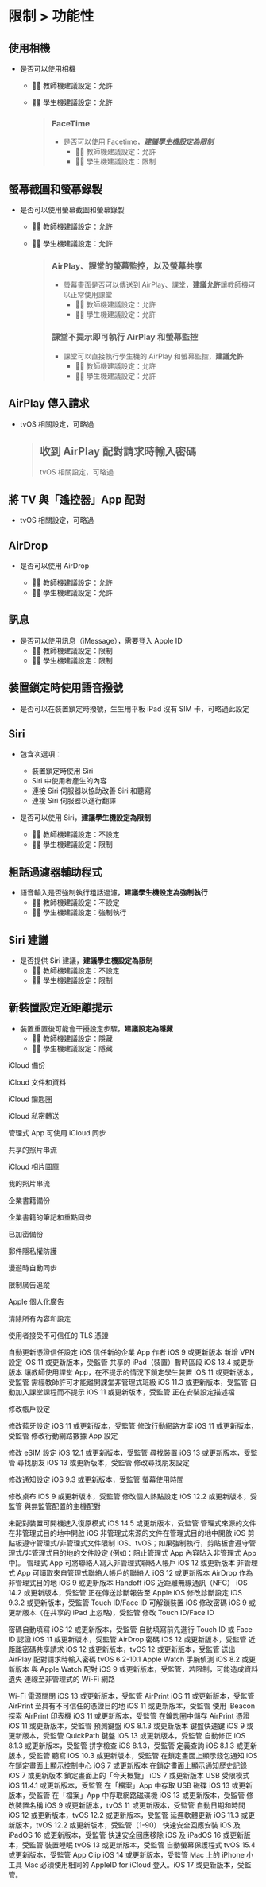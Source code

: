 # 限制 > 功能性

## 使用相機

* 是否可以使用相機

  * 👨‍🏫 教師機建議設定：允許
  * 👩‍🎓 學生機建議設定：允許

    > ### FaceTime
    >
    > * 是否可以使用 Facetime，***建議學生機設定為限制***
    >   * 👨‍🏫 教師機建議設定：允許
    >   * 👩‍🎓 學生機建議設定：限制

## 螢幕截圖和螢幕錄製

* 是否可以使用螢幕截圖和螢幕錄製

  * 👨‍🏫 教師機建議設定：允許
  * 👩‍🎓 學生機建議設定：允許

    > ### AirPlay、課堂的螢幕監控，以及螢幕共享
    >
    > * 螢幕畫面是否可以傳送到 AirPlay、課堂，**建議允許**讓教師機可以正常使用課堂
    >   * 👨‍🏫 教師機建議設定：允許
    >   * 👩‍🎓 學生機建議設定：允許
    >
    > ### 課堂不提示即可執行 AirPlay 和螢幕監控
    >
    > * 課堂可以直接執行學生機的 AirPlay 和螢幕監控，**建議允許**
    >   * 👨‍🏫 教師機建議設定：允許
    >   * 👩‍🎓 學生機建議設定：允許

## AirPlay 傳入請求

* tvOS 相關設定，可略過

  > ## 收到 AirPlay 配對請求時輸入密碼
  >
  > tvOS 相關設定，可略過

## 將 TV 與「遙控器」App 配對

* tvOS 相關設定，可略過

## AirDrop

* 是否可以使用 AirDrop

  * 👨‍🏫 教師機建議設定：允許
  * 👩‍🎓 學生機建議設定：允許

## 訊息

* 是否可以使用訊息（iMessage），需要登入 Apple ID
  * 👨‍🏫 教師機建議設定：限制
  * 👩‍🎓 學生機建議設定：限制

## 裝置鎖定時使用語音撥號

* 是否可以在裝置鎖定時撥號，生生用平板 iPad 沒有 SIM 卡，可略過此設定

## Siri

* 包含次選項：
  * 裝置鎖定時使用 Siri
  * Siri 中使用者產生的內容
  * 連接 Siri 伺服器以協助改善 Siri 和聽寫
  * 連接 Siri 伺服器以進行翻譯

* 是否可以使用 Siri，**建議學生機設定為限制**
  * 👨‍🏫 教師機建議設定：不設定
  * 👩‍🎓 學生機建議設定：限制

## 粗話過濾器輔助程式

* 語音輸入是否強制執行粗話過濾，**建議學生機設定為強制執行**
  * 👨‍🏫 教師機建議設定：不設定
  * 👩‍🎓 學生機建議設定：強制執行

## Siri 建議

* 是否提供 Siri 建議，**建議學生機設定為限制**
  * 👨‍🏫 教師機建議設定：不設定
  * 👩‍🎓 學生機建議設定：限制

## 新裝置設定近距離提示

* 裝置重置後可能會干擾設定步驟，**建議設定為隱藏**
  * 👨‍🏫 教師機建議設定：隱藏
  * 👩‍🎓 學生機建議設定：隱藏

iCloud 備份

iCloud 文件和資料

iCloud 鑰匙圈

iCloud 私密轉送

管理式 App 可使用 iCloud 同步

共享的照片串流

iCloud 相片圖庫

我的照片串流

企業書籍備份

企業書籍的筆記和重點同步

已加密備份

郵件隱私權防護

漫遊時自動同步

限制廣告追蹤

Apple 個人化廣告

清除所有內容和設定

使用者接受不可信任的 TLS 憑證

自動更新憑證信任設定
iOS
信任新的企業 App 作者
iOS 9 或更新版本
新增 VPN 設定
iOS 11 或更新版本，受監管
共享的 iPad（裝置）暫時區段
iOS 13.4 或更新版本
讓教師使用課堂 App，在不提示的情況下鎖定學生裝置
iOS 11 或更新版本，受監管
需經教師許可才能離開課堂非管理式班級
iOS 11.3 或更新版本，受監管
自動加入課堂課程而不提示
iOS 11 或更新版本，受監管
正在安裝設定描述檔

修改帳戶設定

修改藍牙設定
iOS 11 或更新版本，受監管
修改行動網路方案
iOS 11 或更新版本，受監管
修改行動網路數據 App 設定

修改 eSIM 設定
iOS 12.1 或更新版本，受監管
尋找裝置
iOS 13 或更新版本，受監管
尋找朋友
iOS 13 或更新版本，受監管
修改尋找朋友設定

修改通知設定
iOS 9.3 或更新版本，受監管
螢幕使用時間

修改桌布
iOS 9 或更新版本，受監管
修改個人熱點設定
iOS 12.2 或更新版本，受監管
與無監管配置的主機配對

未配對裝置可開機進入復原模式
iOS 14.5 或更新版本，受監管
管理式來源的文件在非管理式目的地中開啟
iOS
非管理式來源的文件在管理式目的地中開啟
iOS
剪貼板遵守管理式/非管理式文件限制
iOS、tvOS；如果強制執行，剪貼板會遵守管理式/非管理式目的地的文件設定 (例如：阻止管理式 App 內容貼入非管理式 App 中)。
管理式 App 可將聯絡人寫入非管理式聯絡人帳戶
iOS 12 或更新版本
非管理式 App 可讀取來自管理式聯絡人帳戶的聯絡人
iOS 12 或更新版本
AirDrop 作為非管理式目的地
iOS 9 或更新版本
Handoff
iOS
近距離無線通訊（NFC）
iOS 14.2 或更新版本，受監管
正在傳送診斷報告至 Apple
iOS
修改診斷設定
iOS 9.3.2 或更新版本，受監管
Touch ID/Face ID 可解鎖裝置
iOS
修改密碼
iOS 9 或更新版本（在共享的 iPad 上忽略)，受監管
修改 Touch ID/Face ID

密碼自動填寫
iOS 12 或更新版本，受監管
自動填寫前先進行 Touch ID 或 Face ID 認證
iOS 11 或更新版本，受監管
AirDrop 密碼
iOS 12 或更新版本，受監管
近距離密碼共享請求
iOS 12 或更新版本，tvOS 12 或更新版本，受監管
送出 AirPlay 配對請求時輸入密碼
tvOS 6.2-10.1
Apple Watch 手腕偵測
iOS 8.2 或更新版本
與 Apple Watch 配對
iOS 9 或更新版本，受監管，若限制，可能造成資料遺失
連線至非管理式的 Wi-Fi 網路

Wi-Fi 電源關閉
iOS 13 或更新版本，受監管
AirPrint
iOS 11 或更新版本，受監管
AirPrint 至具有不可信任的憑證目的地
iOS 11 或更新版本，受監管
使用 iBeacon 探索 AirPrint 印表機
iOS 11 或更新版本，受監管
在鑰匙圈中儲存 AirPrint 憑證
iOS 11 或更新版本，受監管
預測鍵盤
iOS 8.1.3 或更新版本
鍵盤快速鍵
iOS 9 或更新版本，受監管
QuickPath 鍵盤
iOS 13 或更新版本，受監管
自動修正
iOS 8.1.3 或更新版本，受監管
拼字檢查
iOS 8.1.3，受監管
定義查詢
iOS 8.1.3 或更新版本，受監管
聽寫
iOS 10.3 或更新版本，受監管
在鎖定畫面上顯示錢包通知
iOS
在鎖定畫面上顯示控制中心
iOS 7 或更新版本
在鎖定畫面上顯示通知歷史記錄
iOS 7 或更新版本
鎖定畫面上的「今天概覽」
iOS 7 或更新版本
USB 受限模式
iOS 11.4.1 或更新版本，受監管
在「檔案」App 中存取 USB 磁碟
iOS 13 或更新版本，受監管
在「檔案」App 中存取網路磁碟機
iOS 13 或更新版本，受監管
修改裝置名稱
iOS 9 或更新版本，tvOS 11 或更新版本，受監管
自動日期和時間
iOS 12 或更新版本，tvOS 12.2 或更新版本，受監管
延遲軟體更新
iOS 11.3 或更新版本，tvOS 12.2 或更新版本，受監管（1-90）
快速安全回應安裝
iOS 及 iPadOS 16 或更新版本，受監管
快速安全回應移除
iOS 及 iPadOS 16 或更新版本，受監管
裝置睡眠
tvOS 13 或更新版本，受監管
自動螢幕保護程式
tvOS 15.4 或更新版本，受監管
App Clip
iOS 14 或更新版本，受監管
Mac 上的 iPhone 小工具
Mac 必須使用相同的 AppleID for iCloud 登入。iOS 17 或更新版本，受監管。
